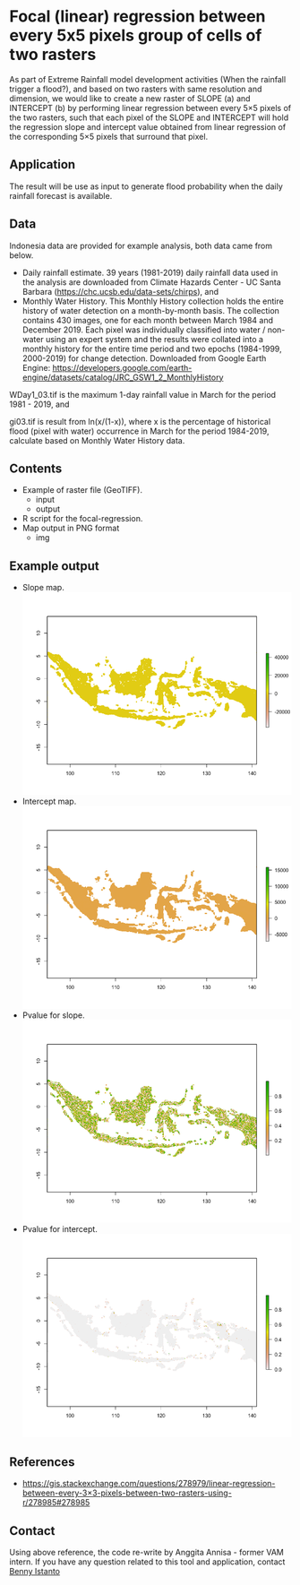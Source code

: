 # Focal (linear) regression between every 5x5 pixels group of cells of two rasters

As part of Extreme Rainfall model development activities (When the rainfall trigger a flood?), and based on two rasters with same resolution and dimension, we would like to create a new raster of SLOPE (a) and INTERCEPT (b) by performing linear regression between every 5×5 pixels of the two rasters, such that each pixel of the SLOPE and INTERCEPT will hold the regression slope and intercept value obtained from linear regression of the corresponding 5×5 pixels that surround that pixel.

## Application
The result will be use as input to generate flood probability when the daily rainfall forecast is available. 

## Data
Indonesia data are provided for example analysis, both data came from below.
- Daily rainfall estimate.
39 years (1981-2019) daily rainfall data used in the analysis are downloaded from Climate Hazards Center - UC Santa Barbara (https://chc.ucsb.edu/data-sets/chirps), and 
- Monthly Water History. 
This Monthly History collection holds the entire history of water detection on a month-by-month basis. The collection contains 430 images, one for each month between March 1984 and December 2019. Each pixel was individually classified into water / non-water using an expert system and the results were collated into a monthly history for the entire time period and two epochs (1984-1999, 2000-2019) for change detection. Downloaded from Google Earth Engine: https://developers.google.com/earth-engine/datasets/catalog/JRC_GSW1_2_MonthlyHistory

WDay1_03.tif is the maximum 1-day rainfall value in March for the period 1981 - 2019, and

gi03.tif is result from ln(x/(1-x)), where x is the percentage of historical flood (pixel with water) occurrence in March for the period 1984-2019, calculate based on Monthly Water History data.

## Contents
- Example of raster file (GeoTIFF).
  - input
  - output
- R script for the focal-regression.
- Map output in PNG format
  - img


## Example output
- Slope map.
  ![Slope](/img/Rplot_slope.png)
- Intercept map.
  ![Intercept](/img/Rplot_intercept.png)
- Pvalue for slope.
  ![PvalueSlope](/img/Rplot_pvalue_slope.png)
- Pvalue for intercept.
  ![PvalueIntercept](/img/Rplot_pvalue_intercept.png)


## References
- https://gis.stackexchange.com/questions/278979/linear-regression-between-every-3×3-pixels-between-two-rasters-using-r/278985#278985 


## Contact
Using above reference, the code re-write by Anggita Annisa - former VAM intern. If you have any question related to this tool and application, contact [Benny Istanto](https://github.com/bennyistanto)
